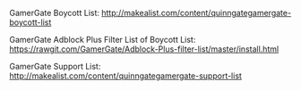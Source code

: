 GamerGate Boycott List:
http://makealist.com/content/quinngategamergate-boycott-list
     
GamerGate Adblock Plus Filter List of Boycott List:
https://rawgit.com/GamerGate/Adblock-Plus-filter-list/master/install.html
     
GamerGate Support List:
http://makealist.com/content/quinngategamergate-support-list
